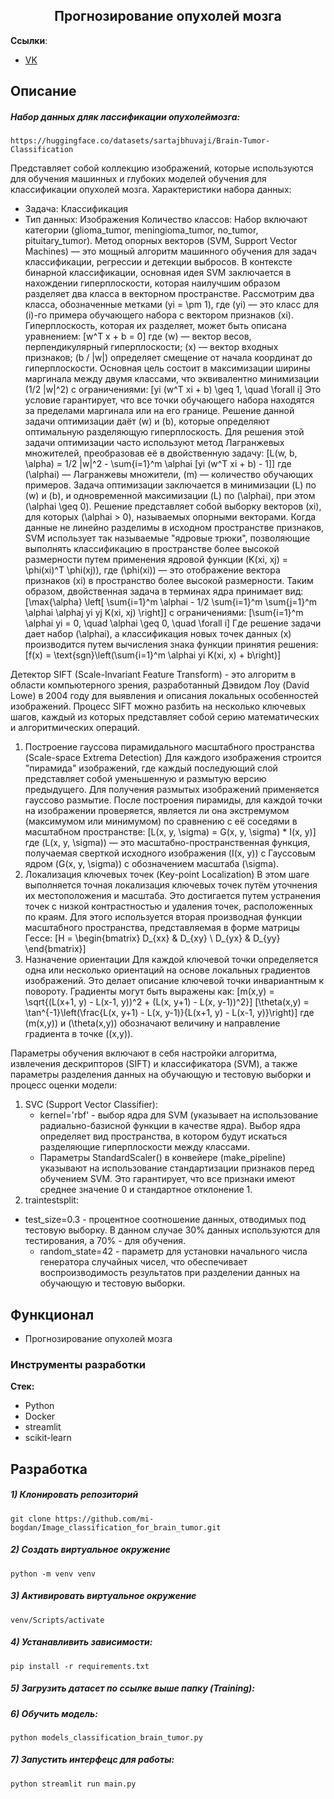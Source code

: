 <h2 align="center">Прогнозирование опухолей мозга</h2>

**Ссылки**:
- [VK](https://vk.com/id404101172)   

## Описание

#####  Набор данных дляк лассификации опухолеймозга:
    https://huggingface.co/datasets/sartajbhuvaji/Brain-Tumor-Classification

Представляет собой коллекцию изображений, которые используются для 
обучения машинных и глубоких моделей обучения для классификации 
опухолей мозга.
Характеристики набора данных:
- Задача: Классификация
- Тип данных: Изображения
Количество классов: Набор включают категории (glioma_tumor, 
meningioma_tumor, no_tumor, pituitary_tumor).
Метод опорных векторов (SVM, Support Vector Machines) — это 
мощный алгоритм машинного обучения для задач классификации, регрессии 
и детекции выбросов. В контексте бинарной классификации, основная идея 
SVM заключается в нахождении гиперплоскости, которая наилучшим 
образом разделяет два класса в векторном пространстве.
Рассмотрим два класса, обозначенные метками \(yi = \pm 1\), где \(yi\) 
— это класс для \(i\)-го примера обучающего набора с вектором признаков 
\(xi\). Гиперплоскость, которая их разделяет, может быть описана 
уравнением:
\[w^T x + b = 0\]
где \(w\) — вектор весов, перпендикулярный гиперплоскости; \(x\) — 
вектор входных признаков; \(b / \|w\|\) определяет смещение от начала 
координат до гиперплоскости.
Основная цель состоит в максимизации ширины маргинала между 
двумя классами, что эквивалентно минимизации \(1/2 \|w\|^2\) с 
ограничениями:
\[yi (w^T xi + b) \geq 1, \quad \forall i\]
Это условие гарантирует, что все точки обучающего набора находятся 
за пределами маргинала или на его границе. Решение данной задачи 
оптимизации даёт \(w\) и \(b\), которые определяют оптимальную 
разделяющую гиперплоскость.
Для решения этой задачи оптимизации часто используют метод 
Лагранжевых множителей, преобразовав её в двойственную задачу:
\[L(w, b, \alpha) = 1/2 \|w\|^2 - \sum{i=1}^m \alphai [yi (w^T xi + b) - 1]\]
где \(\alphai\) — Лагранжевы множители, \(m\) — количество 
обучающих примеров.
Задача оптимизации заключается в минимизации \(L\) по \(w\) и \(b\), и 
одновременной максимизации \(L\) по \(\alphai\), при этом \(\alphai \geq 0\). 
Решение представляет собой выборку векторов \(xi\), для которых \(\alphai > 
0\), называемых опорными векторами.
Когда данные не линейно разделимы в исходном пространстве 
признаков, SVM использует так называемые "ядровые трюки", позволяющие 
выполнять классификацию в пространстве более высокой размерности путем 
применения ядровой функции \(K(xi, xj) = \phi(xi)^T \phi(xj)\), где \(\phi(xi)\) 
— это отображение вектора признаков \(xi\) в пространство более высокой 
размерности.
Таким образом, двойственная задача в терминах ядра принимает вид:
[\max{\alpha} \left[ \sum{i=1}^m \alphai - 1/2 \sum{i=1}^m \sum{j=1}^m 
\alphai \alphaj yi yj K(xi, xj) \right]\] 
с ограничениями:
\[\sum{i=1}^m \alphai yi = 0, \quad \alphai \geq 0, \quad \forall i\]
Где решение задачи дает набор \(\alphai\), а классификация новых точек 
данных \(x\) производится путем вычисления знака функции принятия 
решения:
[f(x) = \text{sgn}\left(\sum{i=1}^m \alphai yi K(xi, x) + b\right)\]

Детектор SIFT (Scale-Invariant Feature Transform) - это алгоритм в 
области компьютерного зрения, разработанный Дэвидом Лоу (David Lowe) в 
2004 году для выявления и описания локальных особенностей изображений. 
Процесс SIFT можно разбить на несколько ключевых шагов, каждый из 
которых представляет собой серию математических и алгоритмических 
операций.
1. Построение гауссова пирамидального масштабного пространства 
(Scale-space Extrema Detection)
Для каждого изображения строится "пирамида" изображений, где 
каждый последующий слой представляет собой уменьшенную и размытую 
версию предыдущего. Для получения размытых изображений применяется 
гауссово размытие. После построения пирамиды, для каждой точки на 
изображении проверяется, является ли она экстремумом (максимумом или 
минимумом) по сравнению с её соседями в масштабном пространстве:
\[L(x, y, \sigma) = G(x, y, \sigma) * I(x, y)\]
где \(L(x, y, \sigma)\) — это масштабно-пространственная функция, 
получаемая сверткой исходного изображения \(I(x, y)\) с Гауссовым ядром 
\(G(x, y, \sigma)\) с обозначением масштаба \(\sigma\).
2. Локализация ключевых точек (Key-point Localization)
В этом шаге выполняется точная локализация ключевых точек путём 
уточнения их местоположения и масштаба. Это достигается путем 
устранения точек с низкой контрастностью и удаления точек, 
расположенных по краям. Для этого используется вторая производная 
функции масштабного пространства, представляемая в форме матрицы Гессе:
\[H = \begin{bmatrix} D_{xx} & D_{xy} \\ D_{yx} & D_{yy} 
\end{bmatrix}\]
3. Назначение ориентации
Для каждой ключевой точки определяется одна или несколько 
ориентаций на основе локальных градиентов изображений. Это делает 
описание ключевой точки инвариантным к повороту. Градиенты могут быть 
выражены как:
\[m(x,y) = \sqrt{(L(x+1, y) - L(x-1, y))^2 + (L(x, y+1) - L(x, y-1))^2}\]
\[\theta(x,y) = \tan^{-1}\left(\frac{L(x, y+1) - L(x, y-1)}{L(x+1, y) - L(x-1, 
y)}\right)\]
где \(m(x,y)\) и \(\theta(x,y)\) обозначают величину и направление 
градиента в точке \((x,y)\).

Параметры обучения включают в себя настройки алгоритма, извлечения дескрипторов (SIFT) и классификатора 
(SVM), а также параметры разделения данных на обучающую и тестовую 
выборки и процесс оценки модели:
1. SVC (Support Vector Classifier):
   - kernel='rbf' - выбор ядра для SVM (указывает на использование 
радиально-базисной функции в качестве ядра). Выбор ядра определяет вид 
пространства, в котором будут искаться разделяющие гиперплоскости между 
классами.
   - Параметры StandardScaler() в конвейере (make_pipeline) указывают 
на использование стандартизации признаков перед обучением SVM. Это 
гарантирует, что все признаки имеют среднее значение 0 и стандартное 
отклонение 1.
2. traintestsplit:
 - test_size=0.3 - процентное соотношение данных, отводимых под 
тестовую выборку. В данном случае 30% данных используются для 
тестирования, а 70% - для обучения.
   - random_state=42 - параметр для установки начального числа 
генератора случайных чисел, что обеспечивает воспроизводимость 
результатов при разделении данных на обучающую и тестовую выборки.

## Функционал

- Прогнозирование опухолей мозга

### Инструменты разработки

**Стек:**
- Python 
- Docker
- streamlit
- scikit-learn

## Разработка

##### 1) Клонировать репозиторий

    git clone https://github.com/mi-bogdan/Image_classification_for_brain_tumor.git

##### 2) Создать виртуальное окружение

    python -m venv venv
    
##### 3) Активировать виртуальное окружение

    venv/Scripts/activate       

##### 4) Устанавливить зависимости:

    pip install -r requirements.txt

##### 5) Загрузить датасет по ссылке выше папку (Training):

##### 6) Обучить модель:
    python models_classification_brain_tumor.py

##### 7) Запустить интерфецс для работы:
    python streamlit run main.py


